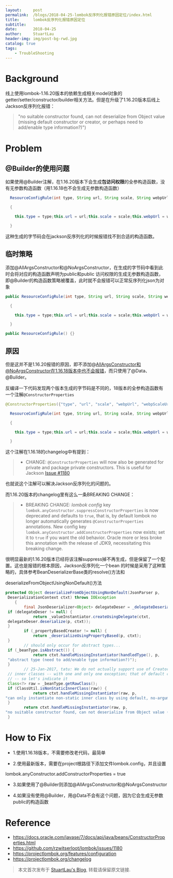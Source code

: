 ```yaml
---
layout:     post
permalink:  /blogs/2018-04-25-lombok反序列化报错原因定位/index.html
title:      lombok反序列化报错原因定位
subtitle:   
date:       2018-04-25
author:     StuartLau
header-img: img/post-bg-rwd.jpg
catalog: true
tags:
    - TroubleShooting
---
```

# Background
线上使用lombok-1.16.20版本的依赖生成相关model对象的getter/setter/constructor/builder相关方法。但是在升级了1.16.20版本后线上Jackson反序列化报错：

>"no suitable constructor found, can not deserialize from Object value (missing default 
constructor or creator, or perhaps need to add/enable type information?)")

# Problem
## @Builder的使用问题
如果使用@Builder注解，在1.16.20版本下会生成**包访问权限**的全参构造函数，没有无参数构造函数（用1.16.18也不会生成无参数构造函数）

```java
  ResourceConfigRule(int type, String url, String scale, String webpUrl, String webpScaleUrl, boolean needVerify)

  {

    this.type = type;this.url = url;this.scale = scale;this.webpUrl = webpUrl;this.webpScaleUrl = webpScaleUrl;this.needVerify = needVerify;

  }
```

这种生成的字节码会在jackson反序列化的时候报错找不到合适的构造函数。

## 临时策略
添加@AllArgsConstructor和@NoArgsConstructor，在生成的字节码中看到此时会将对应的构造函数声明为public和public
访问权限的生成无参数构造函数，即@Builder的构造函数策略被覆盖，此时就不会报错可以正常反序列化json为对象

```java
public ResourceConfigRule(int type, String url, String scale, String webpUrl, String webpScaleUrl, boolean needVerify)

  {

    this.type = type;this.url = url;this.scale = scale;this.webpUrl = webpUrl;this.webpScaleUrl = webpScaleUrl;this.needVerify = needVerify;

  }

public ResourceConfigRule() {}
```

## 原因
但是这并不是1.16.20报错的原因，即不添加@AllArgsConstructor和@NoArgsConstructor在1.16.18版本中也不会报错，而只使用了@Data、@Builder。

反编译一下代码发现两个版本生成的字节码是不同的，18版本的全参构造函数有一个注解`@ConstructorProperties`

```java
@ConstructorProperties({"type", "url", "scale", "webpUrl", "webpScaleUrl", "needVerify"})

  ResourceConfigRule(int type, String url, String scale, String webpUrl, String webpScaleUrl, boolean needVerify)

  {

    this.type = type;this.url = url;this.scale = scale;this.webpUrl = webpUrl;this.webpScaleUrl = webpScaleUrl;this.needVerify = needVerify;

  }
```

这个注解在1.16.18的changelog中有提到：

> * CHANGE: `@ConstructorProperties` will now also be generated for private and package private 
constructors. 
This is useful for Jackson [Issue #1180](https://github.com/rzwitserloot/lombok/issues/1180)

也就说这个注解可以解决Jackson反序列化的问题的。



而1.16.20版本的changelog里有这么一条BREAKING CHANGE：

> * BREAKING CHANGE: _lombok config_ key `lombok.anyConstructor.suppressConstructorProperties` is 
now deprecated and defaults to `true`, 
that is, by default lombok no longer automatically generates `@ConstructorProperties` annotations. New config key `lombok.anyConstructor.addConstructorProperties` now exists; 
set it to `true` if you want the old behavior. Oracle more or less broke this annotation with the release of JDK9, necessitating this breaking change.


很明显最新的1.16.20版本已经将该注解suppress掉不再生成，但是保留了一个配置。这也是报错的根本原因，Jackson反序列化一个bean
的时候是采用了这种策略的，具体参考BeanDeserializerBase类的resolve()方法和

deserializeFromObjectUsingNonDefault()方法

```java
protected Object deserializeFromObjectUsingNonDefault(JsonParser p,
 DeserializationContext ctxt) throws IOException
    {
        final JsonDeserializer<Object> delegateDeser = _delegateDeserializer();
 if (delegateDeser != null) {
            return _valueInstantiator.createUsingDelegate(ctxt,
 delegateDeser.deserialize(p, ctxt));
 }
        if (_propertyBasedCreator != null) {
            return _deserializeUsingPropertyBased(p, ctxt);
 }
        // should only occur for abstract types...
 if (_beanType.isAbstract()) {
            return ctxt.handleMissingInstantiator(handledType(), p,
 "abstract type (need to add/enable type information?)");
 }
        // 25-Jan-2017, tatu: We do not actually support use of Creators for non-static
 // inner classes -- with one and only one exception; that of default constructor!
 // -- so let's indicate it
 Class<?> raw = _beanType.getRawClass();
 if (ClassUtil.isNonStaticInnerClass(raw)) {
            return ctxt.handleMissingInstantiator(raw, p,
"can only instantiate non-static inner class by using default, no-argument constructor");
 }
        return ctxt.handleMissingInstantiator(raw, p,
"no suitable constructor found, can not deserialize from Object value (missing default constructor or creator, or perhaps need to add/enable type information?)");
 }
 ```
 
# How to Fix
- 1.使用1.16.18版本，不需要修改老代码，最简单

- 2.使用最新版本，需要在project根路径下添加文件lombok.config，并且设置

lombok.anyConstructor.addConstructorProperties = true
- 3.如果使用了@Builder则添加@AllArgsConstructor和@NoArgsConstructor

- 4.如果没有使用@Builder，用@Data不会有这个问题，因为它会生成无参数public的构造函数


# Reference
- https://docs.oracle.com/javase/7/docs/api/java/beans/ConstructorProperties.html
- https://github.com/rzwitserloot/lombok/issues/1180
- https://projectlombok.org/features/configuration
- https://projectlombok.org/changelog

> 本文首次发布于 [StuartLau's Blog](https://stuartlau.github.io), 转载请保留原文链接.
